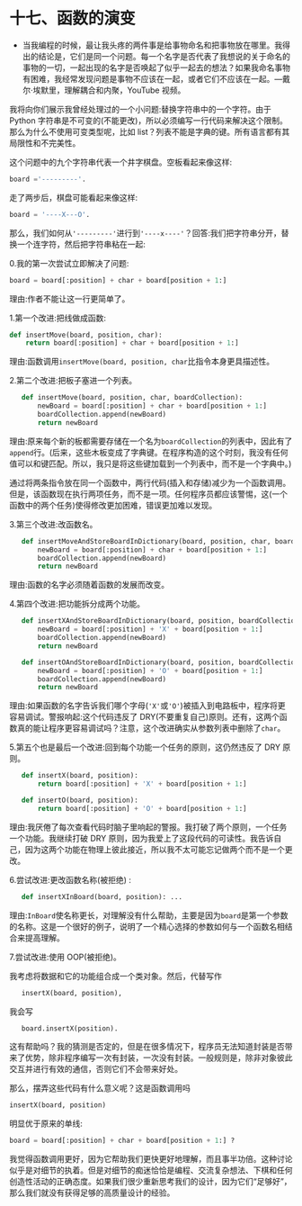 # 十七、函数的演变

*   当我编程的时候，最让我头疼的两件事是给事物命名和把事物放在哪里。我得出的结论是，它们是同一个问题。每一个名字是否代表了我想说的关于命名的事物的一切，一起出现的名字是否唤起了似乎一起去的想法？如果我命名事物有困难，我经常发现问题是事物不应该在一起，或者它们不应该在一起。—戴尔·埃默里，理解耦合和内聚，YouTube 视频。

我将向你们展示我曾经处理过的一个小问题:替换字符串中的一个字符。由于 Python 字符串是不可变的(不能更改)，所以必须编写一行代码来解决这个限制。那么为什么不使用可变类型呢，比如 list？列表不能是字典的键。所有语言都有其局限性和不完美性。

这个问题中的九个字符串代表一个井字棋盘。空板看起来像这样:

```py
board ='---------'.

```

走了两步后，棋盘可能看起来像这样:

```py
board = '----X---O'.

```

那么，我们如何从`'---------'`进行到`'----x----'`？回答:我们把字符串分开，替换一个连字符，然后把字符串粘在一起:

0.我的第一次尝试立即解决了问题:

```py
board = board[:position] + char + board[position + 1:]

```

理由:作者不能让这一行更简单了。

1.第一个改进:把线做成函数:

```py
def insertMove(board, position, char):
    return board[:position] + char + board[position + 1:]

```

理由:函数调用`insertMove(board, position, char`比指令本身更具描述性。

2.第二个改进:把板子塞进一个列表。

```py
   def insertMove(board, position, char, boardCollection):
       newBoard = board[:position] + char + board[position + 1:]
       boardCollection.append(newBoard)
       return newBoard

```

理由:原来每个新的板都需要存储在一个名为`boardCollection`的列表中，因此有了`append`行。(后来，这些木板变成了字典键。在程序构造的这个时刻，我没有任何值可以和键匹配。所以，我只是将这些键加载到一个列表中，而不是一个字典中。)

通过将两条指令放在同一个函数中，两行代码(插入和存储)减少为一个函数调用。但是，该函数现在执行两项任务，而不是一项。任何程序员都应该警惕，这(一个函数中的两个任务)使得修改更加困难，错误更加难以发现。

3.第三个改进:改函数名。

```py
   def insertMoveAndStoreBoardInDictionary(board, position, char, boardCollection):
       newBoard = board[:position] + char + board[position + 1:]
       boardCollection.append(newBoard)
       return newBoard

```

理由:函数的名字必须随着函数的发展而改变。

4.第四个改进:把功能拆分成两个功能。

```py
   def insertXAndStoreBoardInDictionary(board, position, boardCollection):
       newBoard = board[:position] + 'X' + board[position + 1:]
       boardCollection.append(newBoard)
       return newBoard

   def insertOAndStoreBoardInDictionary(board, position, boardCollection):
       newBoard = board[:position] + 'O' + board[position + 1:]
       boardCollection.append(newBoard)
       return newBoard

```

理由:如果函数的名字告诉我们哪个字母(`'X'`或`'O'`)被插入到电路板中，程序将更容易调试。警报响起:这个代码违反了 DRY(不要重复自己)原则。还有，这两个函数真的能让程序更容易调试吗？注意，这个改进确实从参数列表中删除了`char`。

5.第五个也是最后一个改进:回到每个功能一个任务的原则，这仍然违反了 DRY 原则。

```py
   def insertX(board, position):                           
       return board[:position] + 'X' + board[position + 1:]

   def insertO(board, position):                           
       return board[:position] + 'O' + board[position + 1:]

```

理由:我厌倦了每次查看代码时脑子里响起的警报。我打破了两个原则，一个任务一个功能。我继续打破 DRY 原则，因为我爱上了这段代码的可读性。我告诉自己，因为这两个功能在物理上彼此接近，所以我不太可能忘记做两个而不是一个更改。

6.尝试改进:更改函数名称(被拒绝) :

```py
   def insertXInBoard(board, position): ...

```

理由:`InBoard`使名称更长，对理解没有什么帮助，主要是因为`board`是第一个参数的名称。这是一个很好的例子，说明了一个精心选择的参数如何与一个函数名相结合来提高理解。

7.尝试改进:使用 OOP(被拒绝)。

我考虑将数据和它的功能组合成一个类对象。然后，代替写作

```py
   insertX(board, position),

```

我会写

```py
   board.insertX(position).

```

这有帮助吗？我的猜测是否定的，但是在很多情况下，程序员无法知道封装是否带来了优势，除非程序编写一次有封装，一次没有封装。一般规则是，除非对象彼此交互并进行有效的通信，否则它们不会带来好处。

那么，摆弄这些代码有什么意义呢？这是函数调用吗

```py
insertX(board, position)

```

明显优于原来的单线:

```py
board = board[:position] + char + board[position + 1:] ?

```

我觉得函数调用更好，因为它帮助我们更快更好地理解，而且事半功倍。这种讨论似乎是对细节的执着。但是对细节的痴迷恰恰是编程、交流复杂想法、下棋和任何创造性活动的正确态度。如果我们很少重新思考我们的设计，因为它们“足够好”，那么我们就没有获得足够的高质量设计的经验。